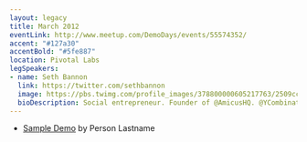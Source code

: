 ```yaml
---
layout: legacy
title: March 2012
eventLink: http://www.meetup.com/DemoDays/events/55574352/
accent: "#127a30"
accentBold: "#5fe887"
location: Pivotal Labs
legSpeakers:
- name: Seth Bannon
  link: https://twitter.com/sethbannon
  image: https://pbs.twimg.com/profile_images/378800000605217763/2509cc0488b0325a5c37821a5cbc9d88.jpeg
  bioDescription: Social entrepreneur. Founder of @AmicusHQ. @YCombinator alum. Forbes 30 Under 30. Vegetarian. NYC through and through.
---
```


* [Sample Demo](#) by Person Lastname